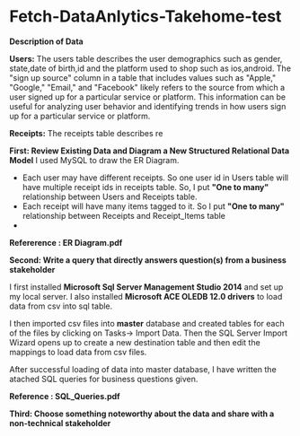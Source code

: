 # Fetch-DataAnlytics-Takehome-test

**Description of Data**

**Users:** The users table describes the user demographics such as gender, state,date of birth,id and the platform used to shop such as ios,android.
The "sign up source" column in a table that includes values such as "Apple," "Google," "Email," and "Facebook" likely refers to the source from which a user signed up for a particular service or platform.
This information can be useful for analyzing user behavior and identifying trends in how users sign up for a particular service or platform.

**Receipts:** The receipts table describes re


**First: Review Existing Data and Diagram a New Structured Relational Data Model**
I used MySQL to draw the ER Diagram.
- Each user may have different receipts. So one user id in Users table will have multiple receipt ids in receipts table. So, I put **"One to many"**  relationship between Users and Receipts table.
- Each receipt will have many items tagged to it. So I put **"One to many"** relationship between Receipts and Receipt_Items table
- 
**Refererence : ER Diagram.pdf**


**Second: Write a query that directly answers question(s) from a business stakeholder**

I first installed **Microsoft Sql Server Management Studio 2014** and set up my local server. 
I also installed **Microsoft ACE OLEDB 12.0 drivers** to load data from csv into sql table.

I then imported csv files into **master** database and created tables for each of the files by clicking on Tasks-> Import Data. 
Then the SQL Server Import Wizard opens up to create a new destination table and then edit the mappings to load data from csv files.

After successful loading of data into master database, I have written the atached SQL queries for business questions given.

**Reference : SQL_Queries.pdf**

**Third: Choose something noteworthy about the data and share with a non-technical stakeholder**

